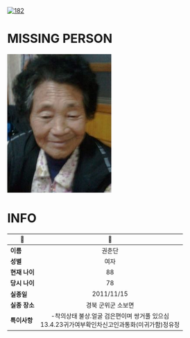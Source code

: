 [![182](https://img.shields.io/badge/%EC%8B%A4%EC%A2%85%EC%8B%A0%EA%B3%A0%EB%8A%94%20%EA%B5%AD%EB%B2%88%EC%97%86%EC%9D%B4-182-blue)](http://safe182.go.kr/index.do)

# MISSING PERSON

<img src="./missing_person.jpg">

# INFO

|🔑|💎|
|--|:--:|
|**이름**|권춘단|
|**성별**|여자|
|**현재 나이**|88|
|**당시 나이**|78|
|**실종일**|2011/11/15|
|**실종 장소**|경북 군위군 소보면 |
|**특이사항**|-착의상태 불상.얼굴 검은편이며 쌍거풀 있으심</br>13.4.23귀가여부확인차신고인과통화(미귀가함)정유정|

